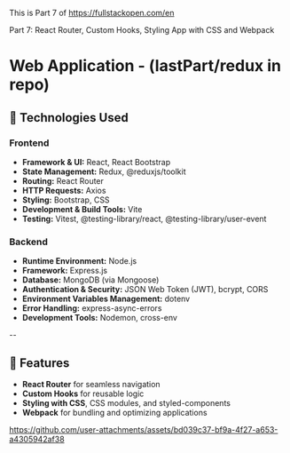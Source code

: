 This is Part 7 of https://fullstackopen.com/en 

Part 7: React Router, Custom Hooks, Styling App with CSS and Webpack

# Web Application - (lastPart/redux in repo)

## 🚀 Technologies Used

### Frontend  
- **Framework & UI:** React, React Bootstrap  
- **State Management:** Redux, @reduxjs/toolkit  
- **Routing:** React Router  
- **HTTP Requests:** Axios  
- **Styling:** Bootstrap, CSS  
- **Development & Build Tools:** Vite  
- **Testing:** Vitest, @testing-library/react, @testing-library/user-event  

### Backend  
- **Runtime Environment:** Node.js  
- **Framework:** Express.js  
- **Database:** MongoDB (via Mongoose)  
- **Authentication & Security:** JSON Web Token (JWT), bcrypt, CORS  
- **Environment Variables Management:** dotenv  
- **Error Handling:** express-async-errors  
- **Development Tools:** Nodemon, cross-env  

--
## 🌟 Features  
- **React Router** for seamless navigation  
- **Custom Hooks** for reusable logic  
- **Styling with CSS**, CSS modules, and styled-components  
- **Webpack** for bundling and optimizing applications  


https://github.com/user-attachments/assets/bd039c37-bf9a-4f27-a653-a4305942af38
